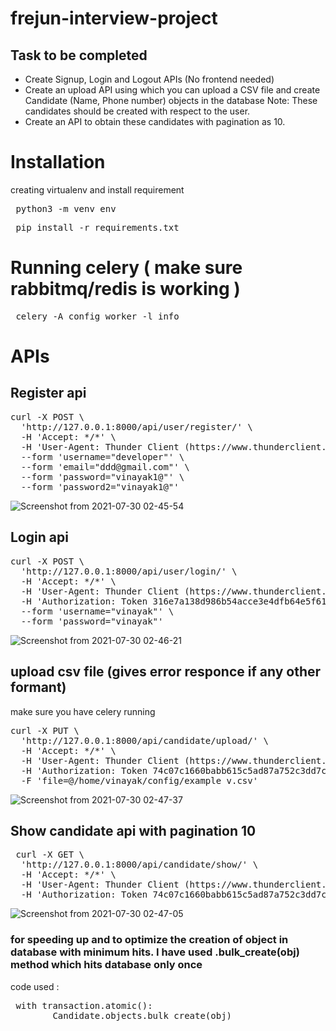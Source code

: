 # frejun-interview-project

## Task to be completed
- Create Signup, Login and Logout APIs (No frontend needed)
- Create an upload API using which you can upload a CSV file and create Candidate (Name, Phone number) objects in the database
  Note: These candidates should be created with respect to the user.
- Create an API to obtain these candidates with pagination as 10.

# Installation

creating virtualenv and install requirement
<pre> python3 -m venv env </pre>

<pre> pip install -r requirements.txt </pre>

# Running celery ( make sure rabbitmq/redis is working )
<pre> celery -A config worker -l info</pre>

# APIs

## Register api 
<pre>
curl -X POST \
  'http://127.0.0.1:8000/api/user/register/' \
  -H 'Accept: */*' \
  -H 'User-Agent: Thunder Client (https://www.thunderclient.io)' \
  --form 'username="developer"' \
  --form 'email="ddd@gmail.com"' \
  --form 'password="vinayak1@"' \
  --form 'password2="vinayak1@"'
</pre>

![Screenshot from 2021-07-30 02-45-54](https://user-images.githubusercontent.com/33996594/127600126-e2619622-48af-430c-94a4-8756e864bc96.png)



## Login api

<pre>
curl -X POST \
  'http://127.0.0.1:8000/api/user/login/' \
  -H 'Accept: */*' \
  -H 'User-Agent: Thunder Client (https://www.thunderclient.io)' \
  -H 'Authorization: Token 316e7a138d986b54acce3e4dfb64e5f61f254cec' \
  --form 'username="vinayak"' \
  --form 'password="vinayak"'
</pre>

![Screenshot from 2021-07-30 02-46-21](https://user-images.githubusercontent.com/33996594/127600157-bd3ecd1e-e764-4cf2-b405-2c53124ada84.png)



## upload csv file (gives error responce if any other formant)
make sure you have celery running

<pre>
curl -X PUT \
  'http://127.0.0.1:8000/api/candidate/upload/' \
  -H 'Accept: */*' \
  -H 'User-Agent: Thunder Client (https://www.thunderclient.io)' \
  -H 'Authorization: Token 74c07c1660babb615c5ad87a752c3dd7c6a9adef' \
  -F 'file=@/home/vinayak/config/example_v.csv'
</pre>

![Screenshot from 2021-07-30 02-47-37](https://user-images.githubusercontent.com/33996594/127600203-9c566d63-51b2-432c-a4f0-04298a0fec46.png)


## Show candidate api with pagination 10

<pre>
 curl -X GET \
  'http://127.0.0.1:8000/api/candidate/show/' \
  -H 'Accept: */*' \
  -H 'User-Agent: Thunder Client (https://www.thunderclient.io)' \
  -H 'Authorization: Token 74c07c1660babb615c5ad87a752c3dd7c6a9adef'
</pre>

![Screenshot from 2021-07-30 02-47-05](https://user-images.githubusercontent.com/33996594/127600223-2f6c7af8-48f1-4cdb-9e01-620a08ca49a0.png)


### for speeding up and to optimize the creation of object in database with minimum hits. I have used <b> .bulk_create(obj) </b> method which hits database only once

code used :
<pre>
 with transaction.atomic():
        Candidate.objects.bulk_create(obj)
</pre>
